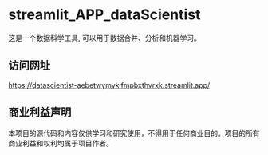 # streamlit_APP_dataScientist
这是一个数据科学工具, 可以用于数据合并、分析和机器学习。

## 访问网址
https://datascientist-aebetwymykifmpbxthvrxk.streamlit.app/

## 商业利益声明
本项目的源代码和内容仅供学习和研究使用，不得用于任何商业目的。项目的所有商业利益和权利均属于项目作者。

